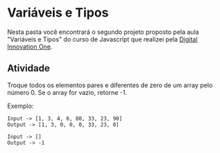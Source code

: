 # Variáveis e Tipos

Nesta pasta você encontrará o segundo projeto proposto pela aula "Variáveis e Tipos" do curso de Javascript que realizei pela [Digital Innovation One](https://digitalinnovation.one/).

## Atividade

Troque todos os elementos pares e diferentes de zero de um array pelo número 0. Se o array for vazio, retorne -1.

Exemplo:

```
Input -> [1, 3, 4, 6, 80, 33, 23, 90]
Output -> [1, 3, 0, 0, 0, 33, 23, 0]

Input -> []
Output -> -1
```